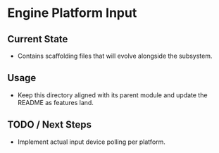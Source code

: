 # Engine Platform Input

## Current State

- Contains scaffolding files that will evolve alongside the subsystem.

## Usage

- Keep this directory aligned with its parent module and update the README as features land.

## TODO / Next Steps

- Implement actual input device polling per platform.
